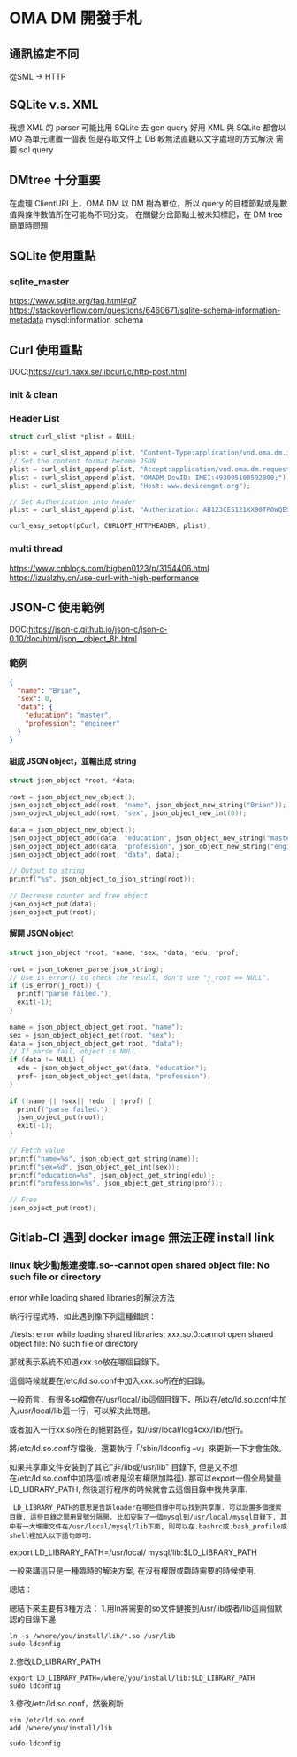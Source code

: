 # OMA DM 開發手札

## 通訊協定不同
從SML -> HTTP

## SQLite v.s. XML
我想 XML 的 parser 可能比用 SQLite 去 gen query 好用
XML 與 SQLite 都會以 MO 為單元建置一個表
但是存取文件上 DB 較無法直觀以文字處理的方式解決 需要 sql query

## DMtree 十分重要
在處理 ClientURI 上，OMA DM 以 DM 樹為單位，所以 query 的目標節點或是數值與條件數值所在可能為不同分支。
在關鍵分岔節點上被未知標記，在 DM tree 簡單時問題

## SQLite 使用重點
### sqlite_master
https://www.sqlite.org/faq.html#q7
https://stackoverflow.com/questions/6460671/sqlite-schema-information-metadata
mysql:information_schema

## Curl 使用重點
DOC:https://curl.haxx.se/libcurl/c/http-post.html
### init & clean

### Header List
```c
struct curl_slist *plist = NULL;

plist = curl_slist_append(plist, "Content-Type:application/vnd.oma.dm.initiation+json;");
// Set the content format become JSON
plist = curl_slist_append(plist, "Accept:application/vnd.oma.dm.request+json;");
plist = curl_slist_append(plist, "OMADM-DevID: IMEI:493005100592800;");
plist = curl_slist_append(plist, "Host: www.devicemgmt.org");

// Set Autherization into header
plist = curl_slist_append(plist, "Autherization: AB123CES121XX90TPOWQESEFSE33");

curl_easy_setopt(pCurl, CURLOPT_HTTPHEADER, plist);
```

### multi thread
https://www.cnblogs.com/bigben0123/p/3154406.html
https://izualzhy.cn/use-curl-with-high-performance

## JSON-C 使用範例
DOC:https://json-c.github.io/json-c/json-c-0.10/doc/html/json__object_8h.html
### 範例
```JSON
{
  "name": "Brian",
  "sex": 0,
  "data": {
    "education": "master",
    "profession": "engineer"
  }
}
```

#### 組成 JSON object，並輸出成 string
```c
struct json_object *root, *data;
 
root = json_object_new_object();
json_object_object_add(root, "name", json_object_new_string("Brian"));
json_object_object_add(root, "sex", json_object_new_int(0));
 
data = json_object_new_object();
json_object_object_add(data, "education", json_object_new_string("master"));
json_object_object_add(data, "profession", json_object_new_string("engineer"));
json_object_object_add(root, "data", data);
 
// Output to string
printf("%s", json_object_to_json_string(root));
 
// Decrease counter and free object
json_object_put(data);
json_object_put(root);
```

#### 解開 JSON object
```c
struct json_object *root, *name, *sex, *data, *edu, *prof;
 
root = json_tokener_parse(json_string);
// Use is_error() to check the result, don't use "j_root == NULL".
if (is_error(j_root)) {
  printf("parse failed.");
  exit(-1);
}
 
name = json_object_object_get(root, "name");
sex = json_object_object_get(root, "sex");
data = json_object_object_get(root, "data");
// If parse fail, object is NULL
if (data != NULL) {
  edu = json_object_object_get(data, "education");
  prof= json_object_object_get(data, "profession");
}
 
if (!name || !sex|| !edu || !prof) {
  printf("parse failed.");
  json_object_put(root);
  exit(-1);
}
 
// Fetch value
printf("name=%s", json_object_get_string(name));
printf("sex=%d", json_object_get_int(sex));
printf("education=%s", json_object_get_string(edu));
printf("profession=%s", json_object_get_string(prof));
 
// Free
json_object_put(root);
```
## Gitlab-CI 遇到 docker image 無法正確 install link
### linux 缺少動態連接庫.so--cannot open shared object file: No such file or directory

error while loading shared libraries的解決方法
 
 執行行程式時，如此遇到像下列這種錯誤： 

./tests: error while loading shared libraries: xxx.so.0:cannot open shared object file: No such file or directory 


那就表示系統不知道xxx.so放在哪個目錄下。

這個時候就要在/etc/ld.so.conf中加入xxx.so所在的目錄。

 一般而言，有很多so檔會在/usr/local/lib這個目錄下，所以在/etc/ld.so.conf中加入/usr/local/lib這一行，可以解決此問題。

 或者加入一行xx.so所在的絕對路徑，如/usr/local/log4cxx/lib/也行。

將/etc/ld.so.conf存檔後，還要執行「/sbin/ldconfig –v」來更新一下才會生效。

 

如果共享庫文件安裝到了其它"非/lib或/usr/lib" 目錄下, 但是又不想在/etc/ld.so.conf中加路徑(或者是沒有權限加路徑). 那可以export一個全局變量LD_LIBRARY_PATH, 然後運行程序的時候就會去這個目錄中找共享庫.

     LD_LIBRARY_PATH的意思是告訴loader在哪些目錄中可以找到共享庫. 可以設置多個搜索目錄, 這些目錄之間用冒號分隔開. 比如安裝了一個mysql到/usr/local/mysql目錄下, 其中有一大堆庫文件在/usr/local/mysql/lib下面, 則可以在.bashrc或.bash_profile或shell裡加入以下語句即可:

export LD_LIBRARY_PATH=/usr/local/ mysql/lib:$LD_LIBRARY_PATH

一般來講這只是一種臨時的解決方案, 在沒有權限或臨時需要的時候使用.

總結：

總結下來主要有3種方法：
1.用ln將需要的so文件鏈接到/usr/lib或者/lib這兩個默認的目錄下邊
```
ln -s /where/you/install/lib/*.so /usr/lib
sudo ldconfig
```

2.修改LD_LIBRARY_PATH
```
export LD_LIBRARY_PATH=/where/you/install/lib:$LD_LIBRARY_PATH
sudo ldconfig
```

3.修改/etc/ld.so.conf，然後刷新

 

```
vim /etc/ld.so.conf
add /where/you/install/lib

sudo ldconfig
```